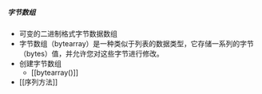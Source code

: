 ##### 字节数组
- 可变的二进制格式字节数据数组
- 字节数组（bytearray）是一种类似于列表的数据类型，它存储一系列的字节（bytes）值，并允许您对这些字节进行修改。
- 创建字节数组
	- [[bytearray()]]
- [[序列方法]]

